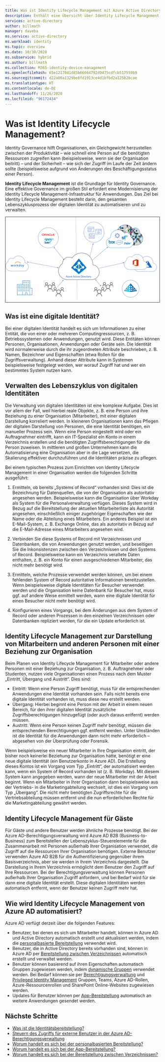 ```yaml
---
title: Was ist Identity Lifecycle Management mit Azure Active Directory? | Microsoft-Dokumentation
description: Enthält eine Übersicht über Identity Lifecycle Management.
services: active-directory
author: billmath
manager: daveba
ms.service: active-directory
ms.workload: identity
ms.topic: overview
ms.date: 10/30/2020
ms.subservice: hybrid
ms.author: billmath
ms.collection: M365-identity-device-management
ms.openlocfilehash: 65e1217041d85b66664792d9475cdfcb517559b9
ms.sourcegitcommit: d22a86a1329be8fd1913ce4d1bfbd2a125b2bcae
ms.translationtype: HT
ms.contentlocale: de-DE
ms.lasthandoff: 11/26/2020
ms.locfileid: "96172434"
---
```

# <a name="what-is-identity-lifecycle-management"></a>Was ist Identity Lifecycle Management?

Identity Governance hilft Organisationen, ein Gleichgewicht herzustellen zwischen der Produktivität – wie schnell eine Person auf die benötigten Ressourcen zugreifen kann (beispielsweise, wenn sie der Organisation beitritt) – und der Sicherheit – wie sich der Zugriff im Laufe der Zeit ändern sollte (beispielsweise aufgrund von Änderungen des Beschäftigungsstatus einer Person).

**Identity Lifecycle Management** ist die Grundlage für Identity Governance. Eine effektive Governance im großen Stil erfordert eine Modernisierung der Identity Lifecycle Management-Infrastruktur für Anwendungen. Das Ziel bei Identity Lifecycle Management besteht darin, den gesamten Lebenszyklusprozess der digitalen Identität zu automatisieren und zu verwalten. 

![Cloudbereitstellung](media/what-is-provisioning/cloud-1.png)

## <a name="what-is-a-digital-identity"></a>Was ist eine digitale Identität?

Bei einer digitalen Identität handelt es sich um Informationen zu einer Entität, die von einer oder mehreren Computingressourcen, z. B. Betriebssystemen oder Anwendungen, genutzt wird. Diese Entitäten können Personen, Organisationen, Anwendungen oder Geräte sein.  Die Identität wird normalerweise durch die ihr zugeordneten Attribute beschrieben, z. B. Namen, Bezeichner und Eigenschaften (etwa Rollen für die Zugriffsverwaltung).  Anhand dieser Attribute kann in Systemen beispielsweise festgelegt werden, wer worauf Zugriff hat und wer ein bestimmtes System nutzen kann.  

## <a name="managing-the-lifecycle-of-digital-identities"></a>Verwalten des Lebenszyklus von digitalen Identitäten

Die Verwaltung von digitalen Identitäten ist eine komplexe Aufgabe. Dies ist vor allem der Fall, weil hierbei reale Objekte, z. B. eine Person und ihre Beziehung zu einer Organisation (Mitarbeiter), mit einer digitalen Darstellung korreliert werden.    In kleineren Organisationen kann das Pflegen der digitalen Darstellung von Personen, die eine Identität benötigen, ein manueller Prozess sein. Wenn eine Person eingestellt wird oder ein Auftragnehmer eintrifft, kann ein IT-Spezialist ein Konto in einem Verzeichnis erstellen und die benötigten Zugriffsberechtigungen für die Person zuweisen.  In mittleren und großen Unternehmen kann die Automatisierung eine Organisation aber in die Lage versetzen, die Skalierung effektiver durchzuführen und die Identitäten präzise zu pflegen.

Bei einem typischen Prozess zum Einrichten von Identity Lifecycle Management in einer Organisation werden die folgenden Schritte ausgeführt:

1. Ermitteln, ob bereits „Systems of Record“ vorhanden sind: Dies ist die Bezeichnung für Datenquellen, die von der Organisation als autoritativ angesehen werden.  Beispielsweise kann die Organisation über Workday als System für die Personalverwaltung verfügen. Dieses System wird in Bezug auf die Bereitstellung der aktuellen Mitarbeiterliste als Autorität angesehen, einschließlich einiger zugehöriger Eigenschaften wie der Name oder die Abteilung eines Mitarbeiters.  Ein anderes Beispiel ist ein E-Mail-System, z. B. Exchange Online, das als autoritativ in Bezug auf die E-Mail-Adresse eines Mitarbeiters angesehen wird.

2. Verbinden Sie diese Systems of Record mit Verzeichnissen und Datenbanken, die von Anwendungen genutzt werden, und beseitigen Sie die Inkonsistenzen zwischen den Verzeichnissen und den Systems of Record. Beispielsweise kann ein Verzeichnis veraltete Daten enthalten, z. B. ein Konto für einen ausgeschiedenen Mitarbeiter, das nicht mehr benötigt wird. 

3. Ermitteln, welche Prozesse verwendet werden können, um bei einem fehlenden System of Record autoritative Informationen bereitzustellen.  Wenn beispielsweise digitale Identitäten für Besucher verwendet werden und die Organisation keine Datenbank für Besucher hat, muss ggf. auf andere Weise ermittelt werden, wann eine digitale Identität für einen Besucher nicht mehr benötigt wird.

4. Konfigurieren eines Vorgangs, bei dem Änderungen aus dem System of Record oder anderen Prozessen in den einzelnen Verzeichnissen oder Datenbanken repliziert werden, für die ein Update erforderlich ist.

## <a name="identity-lifecycle-management-for-representing-employees-and-other-individuals-with-an-organizational-relationship"></a>Identity Lifecycle Management zur Darstellung von Mitarbeitern und anderen Personen mit einer Beziehung zur Organisation

Beim Planen von Identity Lifecycle Management für Mitarbeiter oder andere Personen mit einer Beziehung zur Organisation, z. B. Auftragnehmer oder Studenten, nutzen viele Organisationen einen Prozess nach dem Muster „Eintritt, Übergang und Austritt“.  Dies sind:
    
   - Eintritt: Wenn eine Person Zugriff benötigt, muss für die entsprechenden Anwendungen eine Identität vorhanden sein. Falls nicht bereits eine digitale Identität vorhanden ist, muss diese neu erstellt werden.
   - Übergang: Hierbei beginnt eine Person mit der Arbeit in einem neuen Bereich, für den ihrer digitalen Identität zusätzliche Zugriffsberechtigungen hinzugefügt (oder auch daraus entfernt) werden müssen.
   - Austritt: Wenn eine Person keinen Zugriff mehr benötigt, müssen die entsprechenden Berechtigungen ggf. entfernt werden. Unter Umständen ist die Identität für die Anwendungen dann nicht mehr erforderlich – abgesehen von der Überprüfung oder Forensik.

Wenn beispielsweise ein neuer Mitarbeiter in Ihre Organisation eintritt, der bisher noch keinerlei Beziehung zur Organisation hatte, benötigt er eine neue digitale Identität (ein Benutzerkonto in Azure AD).  Die Erstellung dieses Kontos ist ein Vorgang vom Typ „Eintritt“, der automatisiert werden kann, wenn ein System of Record vorhanden ist (z. B. Workday). Mit diesem System kann angegeben werden, wann der neue Mitarbeiter mit der Arbeit beginnt.  Wenn ein Mitarbeiter in Ihrer Organisation dann beispielsweise aus der Vertriebs- in die Marketingabteilung wechselt, ist dies ein Vorgang vom Typ „Übergang“.  Die nicht mehr benötigten Zugriffsrechte für die Vertriebsabteilung müssen entfernt und die nun erforderlichen Rechte für die Marketingabteilung gewährt werden.

## <a name="identity-lifecycle-management-for-guests"></a>Identity Lifecycle Management für Gäste

Für Gäste und andere Benutzer werden ähnliche Prozesse benötigt.  Bei der Azure AD-Berechtigungsverwaltung wird Azure AD B2B (Business-to-Business) zum Bereitstellen der Lebenszyklus-Steuerelemente für die Zusammenarbeit mit Personen außerhalb Ihrer Organisation verwendet, die Zugriff auf die Ressourcen Ihrer Organisation benötigen. Externe Benutzer verwenden Azure AD B2B für die Authentifizierung gegenüber ihrem Basisverzeichnis, aber sie werden in Ihrem Verzeichnis dargestellt. Die Darstellung in Ihrem Verzeichnis ermöglicht dem Benutzer den Zugriff auf Ihre Ressourcen.  Bei der Berechtigungsverwaltung können Personen außerhalb Ihrer Organisation Zugriff anfordern, und bei Bedarf wird für sie dann eine digitale Identität erstellt. Diese digitalen Identitäten werden automatisch entfernt, wenn der Benutzer keinen Zugriff mehr hat.  

## <a name="how-does-azure-ad-automate-identity-lifecycle-management"></a>Wie wird Identity Lifecycle Management von Azure AD automatisiert?

Azure AD verfügt derzeit über die folgenden Features:

* Benutzer, bei denen es sich um Mitarbeiter handelt, können in Azure AD und Active Directory automatisch erstellt und aktualisiert werden, indem die [personalbasierte Bereitstellung](what-is-hr-driven-provisioning.md) verwendet wird.
* Benutzer, die in Active Directory bereits vorhanden sind, können in Azure AD per [Bereitstellung zwischen Verzeichnissen](what-is-inter-directory-provisioning.md) automatisch erstellt und verwaltet werden.
* Benutzer können basierend auf ihren Eigenschaften automatisch Gruppen zugewiesen werden, indem [dynamische Gruppen](../external-identities/use-dynamic-groups.md#what-are-dynamic-groups) verwendet werden. Bei Bedarf können sie per [Berechtigungsverwaltung](entitlement-management-scenarios.md) und [Privileged Identity Management](../privileged-identity-management/pim-configure.md) Gruppen, Teams, Azure AD-Rollen, Azure-Ressourcenrollen und SharePoint Online-Websites zugewiesen werden.
* Updates für Benutzer können per [App-Bereitstellung](what-is-app-provisioning.md) automatisch an weitere Anwendungen gesendet werden.

## <a name="next-steps"></a>Nächste Schritte 

- [Was ist die Identitätsbereitstellung?](what-is-provisioning.md)
- [Steuern des Zugriffs für externe Benutzer in der Azure AD-Berechtigungsverwaltung](./entitlement-management-external-users.md)
- [Worum handelt es sich bei der personalbasierten Bereitstellung?](what-is-hr-driven-provisioning.md)
- [Worum handelt es sich bei der App-Bereitstellung?](what-is-app-provisioning.md)
- [Worum handelt es sich bei der Bereitstellung zwischen Verzeichnissen?](what-is-inter-directory-provisioning.md)